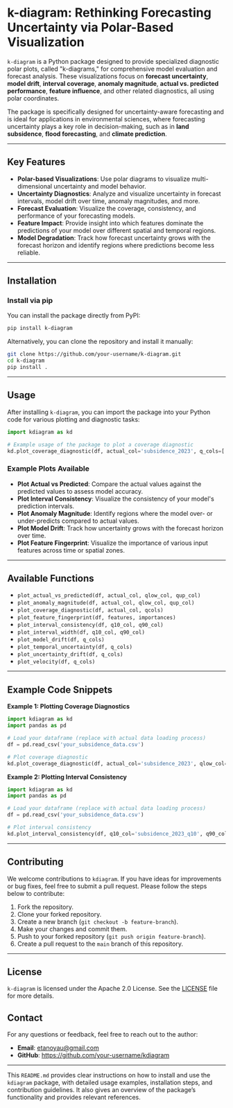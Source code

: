 # k-diagram: Rethinking Forecasting Uncertainty via Polar-Based Visualization

`k-diagram` is a Python package designed to provide specialized diagnostic polar plots, called "k-diagrams," for comprehensive model evaluation and forecast analysis. These visualizations focus on **forecast uncertainty**, **model drift**, **interval coverage**, **anomaly magnitude**, **actual vs. predicted performance**, **feature influence**, and other related diagnostics, all using polar coordinates.

The package is specifically designed for uncertainty-aware forecasting and is ideal for applications in environmental sciences, where forecasting uncertainty plays a key role in decision-making, such as in **land subsidence**, **flood forecasting**, and **climate prediction**.

---

## Key Features

- **Polar-based Visualizations**: Use polar diagrams to visualize multi-dimensional uncertainty and model behavior.
- **Uncertainty Diagnostics**: Analyze and visualize uncertainty in forecast intervals, model drift over time, anomaly magnitudes, and more.
- **Forecast Evaluation**: Visualize the coverage, consistency, and performance of your forecasting models.
- **Feature Impact**: Provide insight into which features dominate the predictions of your model over different spatial and temporal regions.
- **Model Degradation**: Track how forecast uncertainty grows with the forecast horizon and identify regions where predictions become less reliable.

---

## Installation

### Install via pip
You can install the package directly from PyPI:

```bash
pip install k-diagram
```

Alternatively, you can clone the repository and install it manually:

```bash
git clone https://github.com/your-username/k-diagram.git
cd k-diagram
pip install .
```

---

## Usage

After installing `k-diagram`, you can import the package into your Python code for various plotting and diagnostic tasks:

```python
import kdiagram as kd

# Example usage of the package to plot a coverage diagnostic
kd.plot_coverage_diagnostic(df, actual_col='subsidence_2023', q_cols=['subsidence_2023_q10', 'subsidence_2023_q90'])
```

### Example Plots Available

- **Plot Actual vs Predicted**: Compare the actual values against the predicted values to assess model accuracy.
- **Plot Interval Consistency**: Visualize the consistency of your model's prediction intervals.
- **Plot Anomaly Magnitude**: Identify regions where the model over- or under-predicts compared to actual values.
- **Plot Model Drift**: Track how uncertainty grows with the forecast horizon over time.
- **Plot Feature Fingerprint**: Visualize the importance of various input features across time or spatial zones.

---

## Available Functions

- `plot_actual_vs_predicted(df, actual_col, qlow_col, qup_col)`
- `plot_anomaly_magnitude(df, actual_col, qlow_col, qup_col)`
- `plot_coverage_diagnostic(df, actual_col, qcols)`
- `plot_feature_fingerprint(df, features, importances)`
- `plot_interval_consistency(df, q10_col, q90_col)`
- `plot_interval_width(df, q10_col, q90_col)`
- `plot_model_drift(df, q_cols)`
- `plot_temporal_uncertainty(df, q_cols)`
- `plot_uncertainty_drift(df, q_cols)`
- `plot_velocity(df, q_cols)`

---

## Example Code Snippets

**Example 1: Plotting Coverage Diagnostics**
```python
import kdiagram as kd
import pandas as pd

# Load your dataframe (replace with actual data loading process)
df = pd.read_csv('your_subsidence_data.csv')

# Plot coverage diagnostic
kd.plot_coverage_diagnostic(df, actual_col='subsidence_2023', qlow_col='subsidence_2023_q10', qup_col='subsidence_2023_q90')
```

**Example 2: Plotting Interval Consistency**
```python
import kdiagram as kd
import pandas as pd

# Load your dataframe (replace with actual data loading process)
df = pd.read_csv('your_subsidence_data.csv')

# Plot interval consistency
kd.plot_interval_consistency(df, q10_col='subsidence_2023_q10', q90_col='subsidence_2023_q90')
```

---

## Contributing

We welcome contributions to `kdiagram`. If you have ideas for improvements or bug fixes, feel free to submit a pull request. Please follow the steps below to contribute:

1. Fork the repository.
2. Clone your forked repository.
3. Create a new branch (`git checkout -b feature-branch`).
4. Make your changes and commit them.
5. Push to your forked repository (`git push origin feature-branch`).
6. Create a pull request to the `main` branch of this repository.

---

## License

`k-diagram` is licensed under the Apache 2.0 License. See the [LICENSE](LICENSE) file for more details.

## Contact

For any questions or feedback, feel free to reach out to the author:

- **Email**: etanoyau@gmail.com
- **GitHub**: https://github.com/your-username/kdiagram

---

This `README.md` provides clear instructions on how to install and use the `kdiagram` package, with detailed usage examples, installation steps, and contribution guidelines. It also gives an overview of the package’s functionality and provides relevant references.
